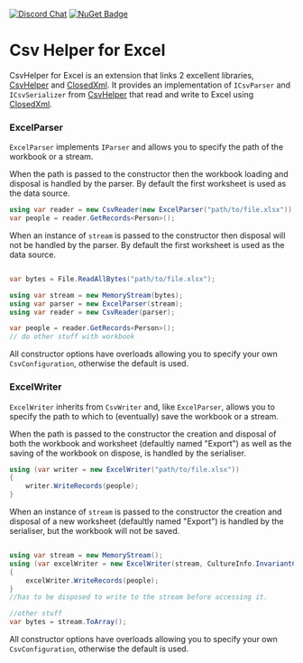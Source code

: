 <!-- [![Build status](https://ci.appveyor.com/api/projects/status/bqh412kdla4peqsw?svg=true)](https://ci.appveyor.com/project/christophano/csvhelper-excel) -->

[![Discord Chat](https://img.shields.io/discord/308323056592486420.svg)](https://discord.gg/TbanjBb)  [![NuGet Badge](https://buildstats.info/nuget/CsvHelper.Excel.Core)](https://www.nuget.org/packages/CsvHelper.Excel.Core/)

# Csv Helper for Excel

CsvHelper for Excel is an extension that links 2 excellent libraries, [CsvHelper](https://github.com/JoshClose/CsvHelper) and [ClosedXml](https://github.com/closedxml/closedxml).
It provides an implementation of `ICsvParser` and `ICsvSerializer` from [CsvHelper](https://github.com/JoshClose/CsvHelper) that read and write to Excel using [ClosedXml](https://github.com/closedxml/closedxml).

### ExcelParser
`ExcelParser` implements `IParser` and allows you to specify the path of the workbook or a stream.

When the path is passed to the constructor then the workbook loading and disposal is handled by the parser. By default the first worksheet is used as the data source.
```csharp
using var reader = new CsvReader(new ExcelParser("path/to/file.xlsx"));
var people = reader.GetRecords<Person>();

```
When an instance of `stream` is passed to the constructor then disposal will not be handled by the parser. By default the first worksheet is used as the data source.
```csharp

var bytes = File.ReadAllBytes("path/to/file.xlsx");

using var stream = new MemoryStream(bytes);
using var parser = new ExcelParser(stream);
using var reader = new CsvReader(parser);

var people = reader.GetRecords<Person>();
// do other stuff with workbook

```

All constructor options have overloads allowing you to specify your own `CsvConfiguration`, otherwise the default is used.

### ExcelWriter
`ExcelWriter` inherits from `CsvWriter` and, like `ExcelParser`, allows you to specify the path to which to (eventually) save the workbook or a stream.

When the path is passed to the constructor the creation and disposal of both the workbook and worksheet (defaultly named "Export") as well as the saving of the workbook on dispose, is handled by the serialiser.
```csharp
using (var writer = new ExcelWriter("path/to/file.xlsx"))
{
    writer.WriteRecords(people);
}
```
When an instance of `stream` is passed to the constructor the creation and disposal of a new worksheet (defaultly named "Export") is handled by the serialiser, but the workbook will not be saved.
```csharp

using var stream = new MemoryStream();
using (var excelWriter = new ExcelWriter(stream, CultureInfo.InvariantCulture))
{
    excelWriter.WriteRecords(people);
}
//has to be disposed to write to the stream before accessing it.

//other stuff
var bytes = stream.ToArray();
```
All constructor options have overloads allowing you to specify your own `CsvConfiguration`, otherwise the default is used.

